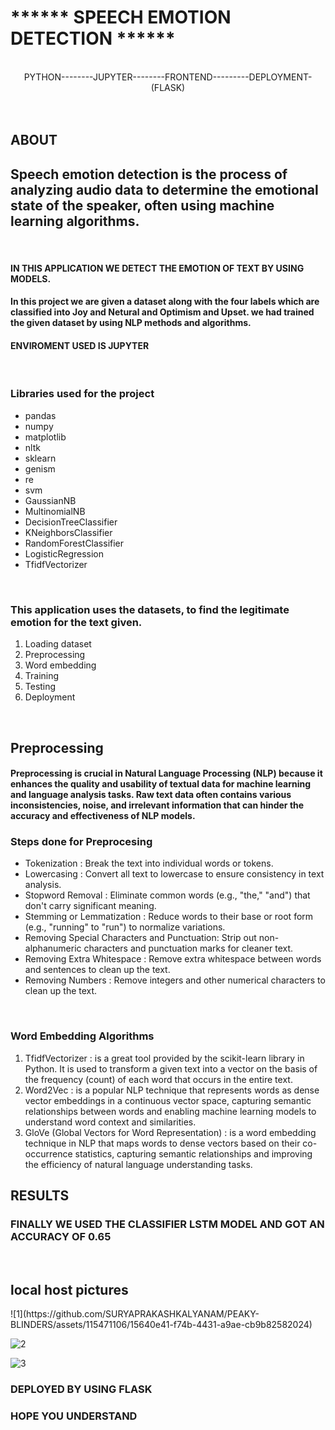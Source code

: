 <h1>****** SPEECH EMOTION DETECTION ******</h1>
<br>
<center>PYTHON--------JUPYTER--------FRONTEND---------DEPLOYMENT-(FLASK)</center>
<br>
<BR>
<H2>ABOUT</H2>
<H2>Speech emotion detection is the process of analyzing audio data to determine the emotional state of the speaker, often using machine learning algorithms.</H2>
<BR>
<H4>IN THIS APPLICATION WE DETECT THE EMOTION OF TEXT BY USING MODELS.</H4>
<h4>In this project we are given a dataset along with the four labels which are classified into Joy and Netural and Optimism and Upset. we had trained the given dataset by using NLP methods and algorithms.<h4>
<H4>ENVIROMENT USED IS JUPYTER</H4>
<br>
<h3><b>Libraries used for the project</b></h3>

<ul type=disk>
<li>pandas</li>
<li>numpy</li>
<li>matplotlib</li>
<li>nltk</li>
<li>sklearn</li>
<li>genism</li>
<li>re</li>
<li>svm</li>
<li>GaussianNB</li>
<li>MultinomialNB</li>
<li>DecisionTreeClassifier</li>
<li>KNeighborsClassifier</li>
<li>RandomForestClassifier</li>
<li>LogisticRegression</li>
<li>TfidfVectorizer</li>
</ul>
<br>
<H3>This application uses the datasets, to find the legitimate emotion for the text given.
</h3>

<ol>
 <li>Loading dataset</li>
 <li>Preprocessing</li>
 <li>Word embedding</li>
 <li>Training</li>
 <li>Testing</li>
 <li>Deployment</li>
</ol>

<br>
<h2>Preprocessing</h2>
<h4>Preprocessing is crucial in Natural Language Processing (NLP) because it enhances the quality and usability of textual data for machine learning and language analysis tasks. Raw text data often contains various inconsistencies, noise, and irrelevant information that can hinder the accuracy and effectiveness of NLP models.</h4>

<h3>Steps done for Preprocesing</h3>
<ul type=disk>
<li>Tokenization : Break the text into individual words or tokens.</li>
<li>Lowercasing : Convert all text to lowercase to ensure consistency in text analysis.</li>
<li>Stopword Removal : Eliminate common words (e.g., "the," "and") that don't carry significant meaning.</li>
<li>Stemming or Lemmatization : Reduce words to their base or root form (e.g., "running" to "run") to normalize variations.</li>
<li>Removing Special Characters and Punctuation: Strip out non-alphanumeric characters and punctuation marks for cleaner text.</li>
<li>Removing Extra Whitespace : Remove extra whitespace between words and sentences to clean up the text.</li>
<li>Removing Numbers : Remove integers and other numerical characters to clean up the text.</li>
</ul>
<br>

<h3>Word Embedding Algorithms</h3>

<ol type=disk>
<li>TfidfVectorizer :  is a great tool provided by the scikit-learn library in Python. It is used to transform a given text into a vector on the basis of the frequency (count) of each word that occurs in the entire text.</li>
<li>Word2Vec : is a popular NLP technique that represents words as dense vector embeddings in a continuous vector space, capturing semantic relationships between words and enabling machine learning models to understand word context and similarities.</li>
<li>GloVe (Global Vectors for Word Representation) : is a word embedding technique in NLP that maps words to dense vectors based on their co-occurrence statistics, capturing semantic relationships and improving the efficiency of natural language understanding tasks.</li>
<!-- <li></li>
<li></li> -->
</ol>


<H2>RESULTS</H2>
 <!-- <br>
  <h3>USED CLASSIFIERS ARE:</h3>
  <table>
    <tr>
    <td>Classifier</td>
    <td>Metrics-MCC</td>
    <td>Metrics-ACCURACY</td>
    </tr>
    <TR>
      <td>MultinomialNB</td>
      <td>85.76719103708573</td>
      <td>93.87930464670501</td>
     </tr>
    <TR>
      <td>LogisticRegression</td>
      <td>78.84875639270138</td>
      <td>90.92471412519004</td>
     </tr>
    <TR>
      <td>KNeighborsClassifier</td>
      <td>79.35970411705305</td>
      <td>91.09656950228039</td>
     </tr>
    <TR>
      <td>GradientBoostingClassifier</td>
      <td>59.30651210477634</td>
      <td>82.89378015731377</td>
     </tr>
    <TR>
      <td>CatBoostClassifier</td>
      <td>72.72581200169554</td>
      <td>88.32044418005156</td>
     </tr>
  </table> -->


 <H3>FINALLY WE USED THE CLASSIFIER LSTM MODEL AND GOT AN ACCURACY OF 0.65</H3>


 <br>
 <h2> local host pictures</h2>
 ![1](https://github.com/SURYAPRAKASHKALYANAM/PEAKY-BLINDERS/assets/115471106/15640e41-f74b-4431-a9ae-cb9b82582024)

![2](https://github.com/SURYAPRAKASHKALYANAM/PEAKY-BLINDERS/assets/115471106/649cd5fe-9119-4f7e-944c-f476328d16ab)

![3](https://github.com/SURYAPRAKASHKALYANAM/PEAKY-BLINDERS/assets/115471106/a697f1b6-8120-444f-b5e6-1a6d85f4ad59)

 <H3>DEPLOYED BY USING FLASK</H3>

  <H3>HOPE YOU UNDERSTAND</H3>  
     

